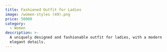 ```yaml
---
title: Fashioned Outfit for Ladies
image: /women-styles (49).png
price: 50000
category:
  - Women
description: >-
  A uniquely designed and fashionable outfit for ladies, with a modern cut and
  elegant details.
---
```


